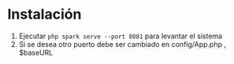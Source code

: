 # Instalación

1. Ejecutar `php spark serve --port 8081` para levantar el sistema
2. Si se desea otro puerto debe ser cambiado en config/App.php , $baseURL
